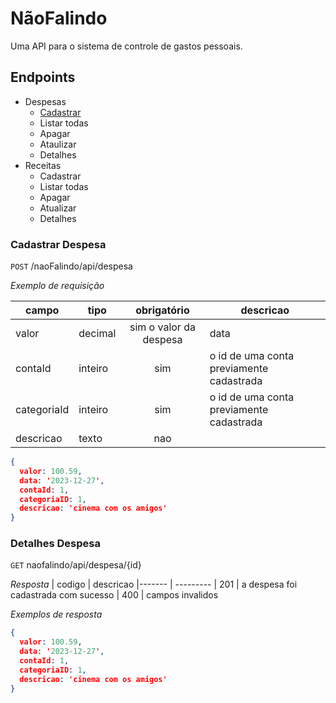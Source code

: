 # NãoFalindo

Uma API para o sistema de controle de gastos pessoais.

## Endpoints

- Despesas
  - [Cadastrar](#cadastrar-despesa)
  - Listar todas
  - Apagar
  - Ataulizar
  - Detalhes
- Receitas
  - Cadastrar
  - Listar todas
  - Apagar
  - Atualizar
  - Detalhes

### Cadastrar Despesa
`POST` /naoFalindo/api/despesa

*Exemplo de requisição*

| campo | tipo | obrigatório | descricao 
|-------|------|:-------------:|-----------
|valor|decimal|sim o valor da despesa|data|data|sim a data da despesa|
contaId|inteiro|sim| o id de uma conta previamente cadastrada 
categoriaId|inteiro|sim| o id de uma conta previamente cadastrada
descricao|texto|nao| 

```json
{ 
  valor: 100.59,
  data: '2023-12-27',
  contaId: 1, 
  categoriaID: 1,
  descricao: 'cinema com os amigos'
}

``` 

### Detalhes Despesa

`GET` naofalindo/api/despesa/{id} 

*Resposta*
| codigo | descricao
|------- | ---------
| 201 | a despesa foi cadastrada com sucesso
| 400 | campos invalidos

*Exemplos de resposta*
```json
{ 
  valor: 100.59,
  data: '2023-12-27',
  contaId: 1, 
  categoriaID: 1,
  descricao: 'cinema com os amigos'
}
```